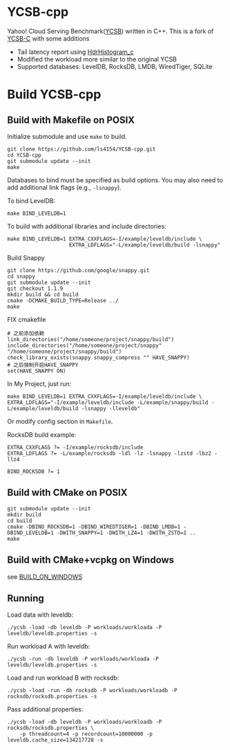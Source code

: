 # YCSB-cpp

Yahoo! Cloud Serving Benchmark([YCSB](https://github.com/brianfrankcooper/YCSB/wiki)) written in C++.
This is a fork of [YCSB-C](https://github.com/basicthinker/YCSB-C) with some additions

 * Tail latency report using [HdrHistogram_c](https://github.com/HdrHistogram/HdrHistogram_c)
 * Modified the workload more similar to the original YCSB
 * Supported databases: LevelDB, RocksDB, LMDB, WiredTiger, SQLite

# Build YCSB-cpp

## Build with Makefile on POSIX

Initialize submodule and use `make` to build.

```
git clone https://github.com/ls4154/YCSB-cpp.git
cd YCSB-cpp
git submodule update --init
make
```

Databases to bind must be specified as build options. You may also need to add additional link flags (e.g., `-lsnappy`).

To bind LevelDB:
```
make BIND_LEVELDB=1
```

To build with additional libraries and include directories:
```
make BIND_LEVELDB=1 EXTRA_CXXFLAGS=-I/example/leveldb/include \
                    EXTRA_LDFLAGS="-L/example/leveldb/build -lsnappy"
```

Build Snappy

```
git clone https://github.com/google/snappy.git
cd snappy
git submodule update --init
git checkout 1.1.9
mkdir build && cd build
cmake -DCMAKE_BUILD_TYPE=Release ../
make
```

FIX cmakefile
```
# 之前添加依赖
link_directories("/home/someone/project/snappy/build")
include_directories("/home/someone/project/snappy" "/home/someone/project/snappy/build")
check_library_exists(snappy snappy_compress "" HAVE_SNAPPY)
# 之后强制开启HAVE_SNAPPY
set(HAVE_SNAPPY ON)
```

In My Project, just run:
```
make BIND_LEVELDB=1 EXTRA_CXXFLAGS=-I/example/leveldb/include \ EXTRA_LDFLAGS="-I/example/leveldb/include -L/example/snappy/build -L/example/leveldb/build -lsnappy -lleveldb"
```

Or modify config section in `Makefile`.

RocksDB build example:
```
EXTRA_CXXFLAGS ?= -I/example/rocksdb/include
EXTRA_LDFLAGS ?= -L/example/rocksdb -ldl -lz -lsnappy -lzstd -lbz2 -llz4

BIND_ROCKSDB ?= 1
```

## Build with CMake on POSIX

```shell
git submodule update --init
mkdir build
cd build
cmake -DBIND_ROCKSDB=1 -DBIND_WIREDTIGER=1 -DBIND_LMDB=1 -DBIND_LEVELDB=1 -DWITH_SNAPPY=1 -DWITH_LZ4=1 -DWITH_ZSTD=1 ..
make
```

## Build with CMake+vcpkg on Windows

see [BUILD_ON_WINDOWS](BUILD_ON_WINDOWS.md)

## Running

Load data with leveldb:
```
./ycsb -load -db leveldb -P workloads/workloada -P leveldb/leveldb.properties -s
```

Run workload A with leveldb:
```
./ycsb -run -db leveldb -P workloads/workloada -P leveldb/leveldb.properties -s
```

Load and run workload B with rocksdb:
```
./ycsb -load -run -db rocksdb -P workloads/workloadb -P rocksdb/rocksdb.properties -s
```

Pass additional properties:
```
./ycsb -load -db leveldb -P workloads/workloadb -P rocksdb/rocksdb.properties \
    -p threadcount=4 -p recordcount=10000000 -p leveldb.cache_size=134217728 -s
```
